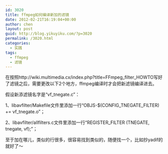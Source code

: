 ```yaml
---
id: 3020
title: ffmpeg如何编译新加的滤镜
date: 2012-02-21T16:19:04+00:00
author: chen
layout: post
guid: http://blog.yikuyiku.com/?p=3020
permalink: /3020.html
categories:
  - 实践
tags:
  - ffmpeg
  - 滤镜
---
```

在按照http://wiki.multimedia.cx/index.php?title=FFmpeg\_filter\_HOWTO写好了滤镜之后，需要更改以下2个地方，ffmpeg编译时才会把新滤镜编译进去。

假设新添滤镜名字是“vf_tnegate.c”：

1、libavfilter/Makefile文件里添加一行“OBJS-$(CONFIG\_TNEGATE\_FILTER) += vf_tnegate.o”；

2、libavfilter/allfilters.c文件里添加一行“REGISTER_FILTER (TNEGATE, tnegate, vf);”；

至于加在哪儿，类似的行很多，很容易找到类似的，随便找一个，比如抄yadif的就好了～